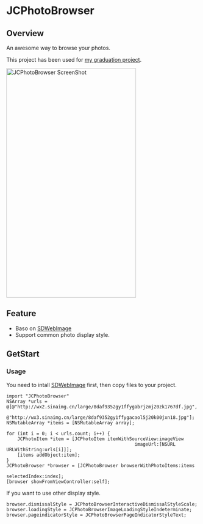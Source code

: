 # JCPhotoBrowser

## Overview
An awesome way to browse your photos.

This project has been used for [my graduation project](https://github.com/JakeCai/MyGraduationProject).

<img src="http://g.recordit.co/fQ5VPpQ0rV.gif" width="340" height="600" alt="JCPhotoBrowser ScreenShot"/>

## Feature
* Baso on [SDWebImage](https://github.com/rs/SDWebImage)
* Support common photo display style.

## GetStart
### Usage
You need to intall [SDWebImage](https://github.com/rs/SDWebImage) first, then copy files to your project.

	import "JCPhotoBrowser"
	NSArray *urls = @[@"http://wx2.sinaimg.cn/large/8daf9352gy1ffygabrjzmj20zk1767df.jpg",
                  @"http://wx3.sinaimg.cn/large/8daf9352gy1ffygacaol5j20k00jxn18.jpg"];        
	NSMutableArray *items = [NSMutableArray array];

    for (int i = 0; i < urls.count; i++) {
        JCPhotoItem *item = [JCPhotoItem itemWithSourceView:imageView
                                                   imageUrl:[NSURL URLWithString:urls[i]]];
        [items addObject:item];
    }
    JCPhotoBrowser *browser = [JCPhotoBrowser browserWithPhotoItems:items
                                                      selectedIndex:index];
    [browser showFromViewController:self];
    
    
If you want to use other display style.

	browser.dismissalStyle = JCPhotoBrowserInteractiveDismissalStyleScale;
	browser.loadingStyle = JCPhotoBrowserImageLoadingStyleIndeterminate;
	browser.pageindicatorStyle = JCPhotoBrowserPageIndicatorStyleText;